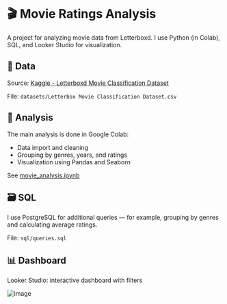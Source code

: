 # 🎬 Movie Ratings Analysis

A project for analyzing movie data from Letterboxd. I use Python (in Colab), SQL, and Looker Studio for visualization.

## 📂 Data

Source: [Kaggle - Letterboxd Movie Classification Dataset](https://www.kaggle.com/datasets/sahilislam007/letterbox-movie-classification-dataset)

File: `datasets/Letterbox Movie Classification Dataset.csv`

## 📓 Analysis

The main analysis is done in Google Colab:

- Data import and cleaning
- Grouping by genres, years, and ratings
- Visualization using Pandas and Seaborn

See [movie_analysis.ipynb](notebook/movie_analysis.ipynb)

## 🗃 SQL

I use PostgreSQL for additional queries — for example, grouping by genres and calculating average ratings.

File: `sql/queries.sql`

## 📊 Dashboard

Looker Studio: interactive dashboard with filters  

![image](https://github.com/user-attachments/assets/04e9afce-f96b-4bb7-9c3b-4667a98f2145)
